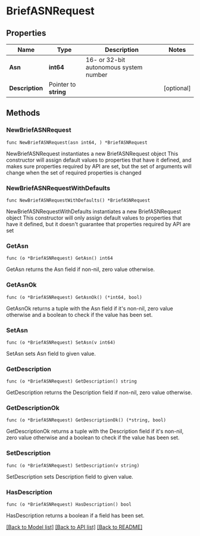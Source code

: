 # BriefASNRequest

## Properties

Name | Type | Description | Notes
------------ | ------------- | ------------- | -------------
**Asn** | **int64** | 16- or 32-bit autonomous system number | 
**Description** | Pointer to **string** |  | [optional] 

## Methods

### NewBriefASNRequest

`func NewBriefASNRequest(asn int64, ) *BriefASNRequest`

NewBriefASNRequest instantiates a new BriefASNRequest object
This constructor will assign default values to properties that have it defined,
and makes sure properties required by API are set, but the set of arguments
will change when the set of required properties is changed

### NewBriefASNRequestWithDefaults

`func NewBriefASNRequestWithDefaults() *BriefASNRequest`

NewBriefASNRequestWithDefaults instantiates a new BriefASNRequest object
This constructor will only assign default values to properties that have it defined,
but it doesn't guarantee that properties required by API are set

### GetAsn

`func (o *BriefASNRequest) GetAsn() int64`

GetAsn returns the Asn field if non-nil, zero value otherwise.

### GetAsnOk

`func (o *BriefASNRequest) GetAsnOk() (*int64, bool)`

GetAsnOk returns a tuple with the Asn field if it's non-nil, zero value otherwise
and a boolean to check if the value has been set.

### SetAsn

`func (o *BriefASNRequest) SetAsn(v int64)`

SetAsn sets Asn field to given value.


### GetDescription

`func (o *BriefASNRequest) GetDescription() string`

GetDescription returns the Description field if non-nil, zero value otherwise.

### GetDescriptionOk

`func (o *BriefASNRequest) GetDescriptionOk() (*string, bool)`

GetDescriptionOk returns a tuple with the Description field if it's non-nil, zero value otherwise
and a boolean to check if the value has been set.

### SetDescription

`func (o *BriefASNRequest) SetDescription(v string)`

SetDescription sets Description field to given value.

### HasDescription

`func (o *BriefASNRequest) HasDescription() bool`

HasDescription returns a boolean if a field has been set.


[[Back to Model list]](../README.md#documentation-for-models) [[Back to API list]](../README.md#documentation-for-api-endpoints) [[Back to README]](../README.md)


